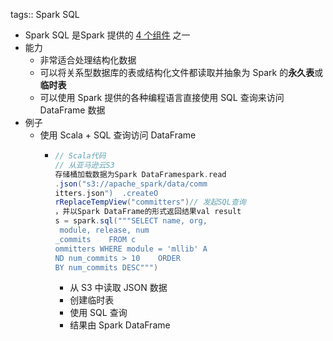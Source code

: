 tags:: Spark SQL

- Spark SQL 是Spark 提供的 [4 个组件](((635ca069-6442-4b24-a893-4ad860ae969d))) 之一
- 能力
	- 非常适合处理结构化数据
	- 可以将关系型数据库的表或结构化文件都读取并抽象为 Spark 的**永久表**或**临时表**
	- 可以使用 Spark 提供的各种编程语言直接使用 SQL 查询来访问 DataFrame 数据
- 例子
	- 使用 Scala + SQL 查询访问 DataFrame
		- ``` scala
		  // Scala代码
		  // 从亚马逊云S3
		  存储桶加载数据为Spark DataFramespark.read
		  .json("s3://apache_spark/data/comm
		  itters.json")  .createO
		  rReplaceTempView("committers")// 发起SQL查询
		  ，并以Spark DataFrame的形式返回结果val result
		  s = spark.sql("""SELECT name, org,
		   module, release, num
		  _commits    FROM c
		  ommitters WHERE module = 'mllib' A
		  ND num_commits > 10    ORDER 
		  BY num_commits DESC""")
		  ```
			- 从 S3 中读取 JSON 数据
			- 创建临时表
			- 使用 SQL 查询
			- 结果由 Spark DataFrame